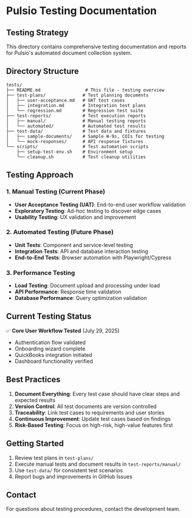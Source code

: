 # Pulsio Testing Documentation

## Testing Strategy

This directory contains comprehensive testing documentation and reports for Pulsio's automated document collection system.

## Directory Structure

```
tests/
├── README.md                 # This file - testing overview
├── test-plans/              # Test planning documents
│   ├── user-acceptance.md   # UAT test cases
│   ├── integration.md       # Integration test plans
│   └── regression.md        # Regression test suite
├── test-reports/            # Test execution reports
│   ├── manual/              # Manual testing reports
│   └── automated/           # Automated test results
├── test-data/               # Test data and fixtures
│   ├── sample-documents/    # Sample W-9s, COIs for testing
│   └── mock-responses/      # API response fixtures
└── scripts/                 # Test automation scripts
    ├── setup-test-env.sh    # Environment setup
    └── cleanup.sh           # Test cleanup utilities
```

## Testing Approach

### 1. Manual Testing (Current Phase)
- **User Acceptance Testing (UAT)**: End-to-end user workflow validation
- **Exploratory Testing**: Ad-hoc testing to discover edge cases
- **Usability Testing**: UX validation and improvement

### 2. Automated Testing (Future Phase)
- **Unit Tests**: Component and service-level testing
- **Integration Tests**: API and database interaction testing
- **End-to-End Tests**: Browser automation with Playwright/Cypress

### 3. Performance Testing
- **Load Testing**: Document upload and processing under load
- **API Performance**: Response time validation
- **Database Performance**: Query optimization validation

## Current Testing Status

✅ **Core User Workflow Tested** (July 29, 2025)
- Authentication flow validated
- Onboarding wizard complete
- QuickBooks integration initiated
- Dashboard functionality verified

## Best Practices

1. **Document Everything**: Every test case should have clear steps and expected results
2. **Version Control**: All test documents are version controlled
3. **Traceability**: Link test cases to requirements and user stories
4. **Continuous Improvement**: Update test cases based on findings
5. **Risk-Based Testing**: Focus on high-risk, high-value features first

## Getting Started

1. Review test plans in `test-plans/`
2. Execute manual tests and document results in `test-reports/manual/`
3. Use `test-data/` for consistent test scenarios
4. Report bugs and improvements in GitHub Issues

## Contact

For questions about testing procedures, contact the development team.